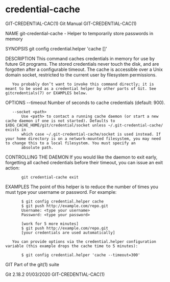  # credential-cache 
GIT-CREDENTIAL-CAC(1)                                                                             Git Manual                                                                            GIT-CREDENTIAL-CAC(1)

NAME
       git-credential-cache - Helper to temporarily store passwords in memory

SYNOPSIS
       git config credential.helper 'cache [<options>]'

DESCRIPTION
       This command caches credentials in memory for use by future Git programs. The stored credentials never touch the disk, and are forgotten after a configurable timeout. The cache is accessible over a
       Unix domain socket, restricted to the current user by filesystem permissions.

       You probably don’t want to invoke this command directly; it is meant to be used as a credential helper by other parts of Git. See gitcredentials(7) or EXAMPLES below.

OPTIONS
       --timeout <seconds>
           Number of seconds to cache credentials (default: 900).

       --socket <path>
           Use <path> to contact a running cache daemon (or start a new cache daemon if one is not started). Defaults to $XDG_CACHE_HOME/git/credential/socket unless ~/.git-credential-cache/ exists in
           which case ~/.git-credential-cache/socket is used instead. If your home directory is on a network-mounted filesystem, you may need to change this to a local filesystem. You must specify an
           absolute path.

CONTROLLING THE DAEMON
       If you would like the daemon to exit early, forgetting all cached credentials before their timeout, you can issue an exit action:

           git credential-cache exit

EXAMPLES
       The point of this helper is to reduce the number of times you must type your username or password. For example:

           $ git config credential.helper cache
           $ git push http://example.com/repo.git
           Username: <type your username>
           Password: <type your password>

           [work for 5 more minutes]
           $ git push http://example.com/repo.git
           [your credentials are used automatically]

       You can provide options via the credential.helper configuration variable (this example drops the cache time to 5 minutes):

           $ git config credential.helper 'cache --timeout=300'

GIT
       Part of the git(1) suite

Git 2.18.2                                                                                        01/03/2020                                                                            GIT-CREDENTIAL-CAC(1)
